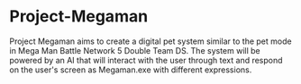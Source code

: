 # Project-Megaman
Project Megaman aims to create a digital pet system similar to the pet mode in Mega Man Battle Network 5 Double Team DS. The system will be powered by an AI that will interact with the user through text and respond on the user's screen as Megaman.exe with different expressions. 

